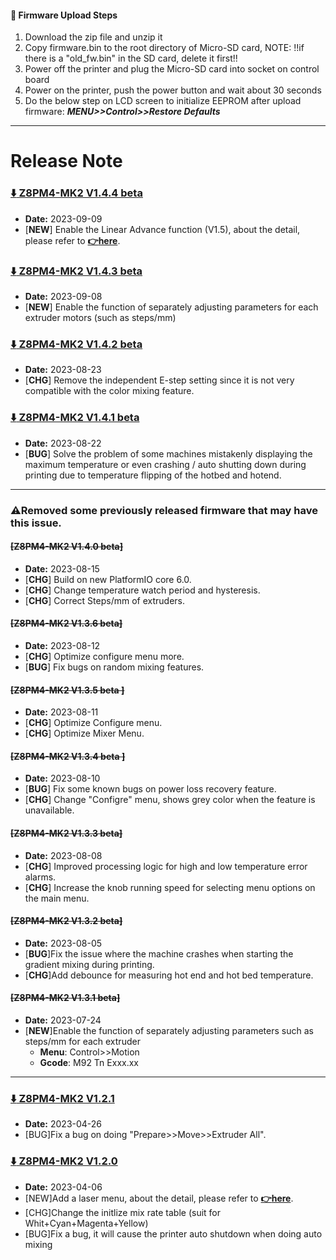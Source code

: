 #### :green_book: Firmware Upload Steps
1. Download the zip file and unzip it
2. Copy firmware.bin to the root directory of Micro-SD card, 
NOTE: !!if there is a "old_fw.bin" in the SD card, delete it first!!
3. Power off the printer and plug the Micro-SD card into socket on control board
4. Power on the printer, push the power button and wait about 30 seconds
5. Do the below step on LCD screen to initialize EEPROM after upload firmware:  ***MENU>>Control>>Restore Defaults***

----
# Release Note
### [ :arrow_down: Z8PM4-MK2 V1.4.4 beta](./Z8PM4MK2_V1_4_4.zip)
- **Date:** 2023-09-09
- [**NEW**] Enable the Linear Advance function (V1.5), about the detail, please refer to [**:point_right:here**](https://marlinfw.org/docs/features/lin_advance.html).     

### [ :arrow_down: Z8PM4-MK2 V1.4.3 beta](./Z8PM4MK2_V1_4_3.zip)
- **Date:** 2023-09-08
- [**NEW**] Enable the function of separately adjusting parameters for each extruder motors (such as steps/mm)      

### [ :arrow_down: Z8PM4-MK2 V1.4.2 beta](./Z8PM4MK2_V1_4_2.zip)
- **Date:** 2023-08-23
- [**CHG**] Remove the independent E-step setting since it is not very compatible with the color mixing feature. 

### [ :arrow_down: Z8PM4-MK2 V1.4.1 beta](./Z8PM4MK2_V1_4_1.zip)
- **Date:** 2023-08-22
- [**BUG**] Solve the problem of some machines mistakenly displaying the maximum temperature or even crashing / auto shutting down during printing due to temperature flipping of the hotbed and hotend.

-----
### :warning:Removed some previously released firmware that may have this issue.

#### ~~[Z8PM4-MK2 V1.4.0 beta]~~
- **Date:** 2023-08-15
- [**CHG**] Build on new PlatformIO core 6.0.
- [**CHG**] Change temperature watch period and hysteresis. 
- [**CHG**] Correct Steps/mm of extruders.

#### ~~[Z8PM4-MK2 V1.3.6 beta]~~
- **Date:** 2023-08-12
- [**CHG**] Optimize configure menu more.
- [**BUG**] Fix bugs on random mixing features.

#### ~~[Z8PM4-MK2 V1.3.5 beta ]~~
- **Date:** 2023-08-11
- [**CHG**] Optimize Configure menu.
- [**CHG**] Optimize Mixer Menu.

#### ~~[Z8PM4-MK2 V1.3.4 beta ]~~
- **Date:** 2023-08-10
- [**BUG**] Fix some known bugs on power loss recovery feature.
- [**CHG**] Change "Configre" menu, shows grey color when the feature is unavailable.

#### ~~[Z8PM4-MK2 V1.3.3 beta]~~
- **Date:** 2023-08-08
- [**CHG**] Improved processing logic for high and low temperature error alarms.
- [**CHG**] Increase the knob running speed for selecting menu options on the main menu.

#### ~~[Z8PM4-MK2 V1.3.2 beta]~~
- **Date:** 2023-08-05
- [**BUG**]Fix the issue where the machine crashes when starting the gradient mixing during printing. 
- [**CHG**]Add debounce for measuring hot end and hot bed temperature.

#### ~~[Z8PM4-MK2 V1.3.1 beta]~~
- **Date:** 2023-07-24
- [**NEW**]Enable the function of separately adjusting parameters such as steps/mm for each extruder    
  - **Menu**: Control>>Motion    
  - **Gcode**: M92 Tn Exxx.xx 

-----
### [:arrow_down: Z8PM4-MK2 V1.2.1](./Z8PM4MK2_V1_2_1.zip)
- **Date:** 2023-04-26
- [BUG]Fix a bug on doing "Prepare>>Move>>Extruder All".

### [:arrow_down: Z8PM4-MK2 V1.2.0](./Z8PM4MK2_V1_2_0.zip)
- **Date:** 2023-04-06
- [NEW]Add a laser menu, about the detail, please refer to [**:point_right:here**](https://github.com/ZONESTAR3D/Upgrade-kit-guide/tree/main/Laser_Engraving#two-turn-on-the-laser-engine-feature).
- [CHG]Change the initlize mix rate table (suit for Whit+Cyan+Magenta+Yellow)
- [BUG]Fix a bug, it will cause the printer auto shutdown when doing auto mixing
